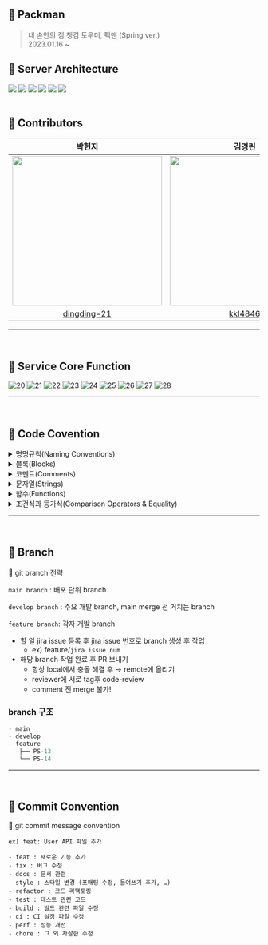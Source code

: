 ## 🧳 Packman
> 내 손안의 짐 챙김 도우미, 팩맨 (Spring ver.)  
2023.01.16 ~ 

## 🧳 Server Architecture
<img src="https://img.shields.io/badge/Java-007396?style=flat-square&logo=java&logoColor=white"/> <img src="https://img.shields.io/badge/Spring Boot-6DB33F?style=flat-squar&logo=springboot&logoColor=white"> <img src="https://img.shields.io/badge/Gradle-02303A?style=flat-square&logo=gradle&logoColor=white"> <img src="https://img.shields.io/badge/PostgreSQL-4169E1?style=flat-square&logo=PostgreSQL&logoColor=white"/> <img src="https://img.shields.io/badge/GitHub Actions-2088FF?style=flat-square&logo=GitHub Actions&logoColor=white"/>
 <img src="https://img.shields.io/badge/AWS-232F3E?style=flat-square&logo=AmazonAWS&logoColor=white"/> <br>
</br>
## 🧳 Contributors  

|           박현지                             |                            김경린                           |                            장서희                           |
| :----------------------------------------------------------: | :----------------------------------------------------------: | :----------------------------------------------------------: |
| <img src="https://user-images.githubusercontent.com/63945197/178551981-6bb59e08-226e-4541-bfc8-784142d87c68.png" width="300"/> | <img src="https://user-images.githubusercontent.com/63945197/178552234-ea3bb0e4-5128-4f09-8a34-51c3d730f41b.png" width="300"/>  | <img src="https://user-images.githubusercontent.com/63945197/178552668-9e2f1d2f-65c6-435c-b682-fe39796e64d8.png" width="300"/>  
|              [dingding-21](https://github.com/dingding-21)               |             [kkl4846](https://github.com/kkl4846)              |             [laalaa31](https://github.com/laalaa31)              |
<hr>
<br/>

## 🧳 Service Core Function
![20](https://user-images.githubusercontent.com/102424704/180459110-ed7660bc-c55e-4e6b-be12-d837b7d05d3d.jpg)
![21](https://user-images.githubusercontent.com/102424704/180459121-5c7b7223-c22a-4df4-ad21-42fa89f5e68a.jpg)
![22](https://user-images.githubusercontent.com/102424704/180459130-eebb33f5-6d3e-412f-9a0b-644ca9aab29d.jpg)
![23](https://user-images.githubusercontent.com/102424704/180459142-0c62cffd-7966-403c-a46b-5d2ad1895f36.jpg)
![24](https://user-images.githubusercontent.com/102424704/180459150-e00212ac-376f-43db-ae79-12af5efce613.jpg)
![25](https://user-images.githubusercontent.com/102424704/180459156-c7f313c8-ba31-46f0-bd1f-949dc5fe692a.jpg)
![26](https://user-images.githubusercontent.com/102424704/180459169-491dfd5b-70eb-49e3-8fa1-3cdacd109166.jpg)
![27](https://user-images.githubusercontent.com/102424704/180459176-6724af15-9388-4fea-be1e-65153ab058c5.jpg)
![28](https://user-images.githubusercontent.com/102424704/180459183-1b736428-02c6-47e9-9e89-81bc78a08d60.jpg)
<hr>
<br/>

## 🧳   Code Covention

<details>
<summary>명명규칙(Naming Conventions)</summary>
<div markdown="1">

1. 이름으로부터 의도가 읽혀질 수 있게 쓴다.
- ex)

    ```jsx
    // bad
    function q() {
      // ...stuff...
    }
    
    // good
    function query() {
      // ..stuff..
    }
    
    ```
    
2. 오브젝트, 함수, 그리고 인스턴스에는 `camelCase`를 사용한다.
- ex)
    
    ```jsx
    // bad
    const OBJEcttsssss = {};
    const this_is_my_object = {};
    function c() {}
    
    // good
    const thisIsMyObject = {};
    function thisIsMyFunction() {}
    
    ```
    
3. 클래스나 constructor에는 `PascalCase`를 사용한다.
- ex)
    
    ```jsx
    // bad
    function user(options) {
      this.name = options.name;
    }
    
    const bad = new user({
      name: 'nope',
    });
    
    // good
    class User {
      constructor(options) {
        this.name = options.name;
      }
    }
    
    const good = new User({
      name: 'yup',
    });
    
    ```
    
4. 함수 이름은 동사 + 명사 형태로 작성한다.
ex) `postUserInformation( )`
5. 약어 사용은 최대한 지양한다.
6. 이름에 네 단어 이상이 들어가면 팀원과 상의를 거친 후 사용한다
</div>
</details>

<details>
<summary>블록(Blocks)</summary>
<div markdown="1">

1. 복수행의 블록에는 중괄호({})를 사용한다.
- ex)
    
    ```jsx
    // bad
    if (test)
      return false;
    
    // good
    if (test) return false;
    
    // good
    if (test) {
      return false;
    }
    
    // bad
    function() { return false; }
    
    // good
    function() {
      return false;
    }
    
    ```
    
2. 복수행 블록의 `if` 와 `else` 를 이용하는 경우 `else` 는 `if` 블록 끝의 중괄호( } )와 같은 행에 위치시킨다.
- ex)
    
    ```java
    // bad
    if (test) {
      thing1();
      thing2();
    } 
    else {
      thing3();
    }
    
    // good
    if (test) {
      thing1();
      thing2();
    } else {
      thing3();
    }
    
    ```
</div>
</details>

<details>
<summary>코멘트(Comments)</summary>
<div markdown="1">

1. 복수형의 코멘트는 `/** ... */` 를 사용한다.
- ex)
    
    ```jsx
    // good
    /**
     * @param {String} tag
     * @return {Element} element
     */
    function make(tag) {
      // ...stuff...
    
      return element;
    }
    
    ```
    
2. 단일 행의 코멘트에는 `//` 을 사용하고 코멘트를 추가하고 싶은 코드의 상부에 배치한다. 그리고 코멘트의 앞에 빈 행을 넣는다.
- ex)
    
    ```jsx
    // bad
    const active = true; // is current tab
    
    // good
    // is current tab
    const active = true;
    
    // good
    function getType() {
      console.log('fetching type...');
    
      // set the default type to 'no type'
      const type = this._type || 'no type';
    
      return type;
    }
    
    ```
</div>
</details>

<details>
<summary>문자열(Strings)</summary>
<div markdown="1">

1. 문자열에는 싱크쿼트 `''` 를 사용한다.
- ex)
    
    ```jsx
    // bad
    const name = "Capt. Janeway";
    
    // good
    const name = 'Capt. Janeway';
    ```
    
2. 프로그램에서 문자열을 생성하는 경우는 문자열 연결이 아닌 `template strings`를 이용한다.
- ex)
    
    ```jsx
    // bad
    function sayHi(name) {
      return 'How are you, ' + name + '?';
    }
    
    // bad
    function sayHi(name) {
      return ['How are you, ', name, '?'].join();
    }
    
    // good
    function sayHi(name) {
      return `How are you, ${name}?`;
    }
    
    ```
</div>
</details>

<details>
<summary>함수(Functions)</summary>
<div markdown="1">

1. 화살표 함수를 사용한다.
- ex)
    
    ```jsx
     var arr1 = [1, 2, 3];
      var pow1 = arr.map(function (x) { // ES5 Not Good
        return x * x;
      });
    
      const arr2 = [1, 2, 3];
      const pow2 = arr.map(x => x * x); // ES6 Good
    ```
    
</div>
</details>

<details>
<summary>조건식과 등가식(Comparison Operators & Equality)</summary>
<div markdown="1">

1. `==` 이나 `!=` 보다 `===` 와 `!==` 을 사용한다.
2. 단축형을 사용한다.
- ex)
    
    ```jsx
    // bad
    if (name !== '') {
      // ...stuff...
    }
    
    // good
    if (name) {
      // ...stuff...
    }
    ```
    
3. 비동기 함수를 사용할 때 `Promise`함수의 사용은 지양하고 `async`, `await`를 쓰도록 한다
</div>
</details>

<hr>
</br>

## 🧳 Branch

<aside>
🌱 git branch 전략

`main branch` : 배포 단위 branch

`develop branch` : 주요 개발 branch, main merge 전 거치는 branch

`feature branch`: 각자 개발 branch

- 할 일 jira issue 등록 후 jira issue 번호로 branch 생성 후 작업
    - ex) feature/`jira issue num`
- 해당 branch 작업 완료 후 PR 보내기
    - 항상 local에서 충돌 해결 후 → remote에 올리기
    - reviewer에 서로 tag후 code-review
    - comment 전 merge 불가!

 ### branch 구조

```jsx
- main
- develop
- feature
   ├── PS-13
   └── PS-14
```

</aside>
<hr>
</br>

## 🧳 Commit Convention

<aside>
👻 git commit message convention

`ex) feat: User API 파일 추가` 

```plain text
- feat : 새로운 기능 추가
- fix : 버그 수정
- docs : 문서 관련
- style : 스타일 변경 (포매팅 수정, 들여쓰기 추가, …)
- refactor : 코드 리팩토링
- test : 테스트 관련 코드
- build : 빌드 관련 파일 수정
- ci : CI 설정 파일 수정
- perf : 성능 개선
- chore : 그 외 자잘한 수정
```
